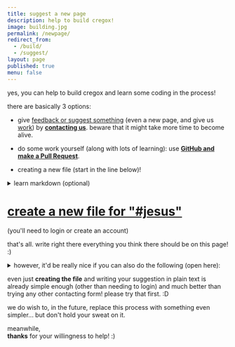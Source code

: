 ```yaml
---
title: suggest a new page
description: help to build cregox!
image: building.jpg
permalink: /newpage/
redirect_from:
  - /build/
  - /suggest/
layout: page
published: true
menu: false
---
```


yes, you can help to build cregox and learn some coding in the process!

there are basically 3 options:

- give [feedback or suggest something](/feedback) (even a new page, and give us [work](/pay)) by [**contacting us**](/contact). beware that it might take more time to become alive.

- do some work yourself (along with lots of learning): use [**GitHub and make a Pull Request**](https://help.github.com/articles/creating-new-files/).

- creating a new file (start in the line below)!

<details>
<summary markdown="span">learn markdown (optional)</summary>

- learn a little of [github markdown](https://guides.github.com/features/mastering-markdown/) (if you want to actually format your contribution), or;
- see samples, [such as our other files](https://github.com/cregox/cregox.github.io) or [this own](https://github.com/cregox/cregox.github.io/blob/master/newpage/index.md) (click on the [raw] button, ignore the script part), then...
</details>

# [**create a new file for "#jesus"**](https://github.com/cregox/cregox.github.io/new/master/#jesus)
(you'll need to login or create an account)

that's all. write right there everything you think there should be on this page! :)

<details>
<summary markdown="span">however, it'd be really nice if you can also do the following (open here):</summary>

- name it `index.md`;
- add this front matter to the top, replace the title for whatever you want, or just remove the whole line: 

```
---
title: *literally write here whatever you want*
layout: page
published: false
---
```

- (optional) advanced front matter (also what we use, mostly). yes, you can even upload an image, but we won't tell you here how (yet):

```
---
title: could be anything
description: this is good for opengraph
image: spaces allowed.jpg
permalink: /anything/
redirect_from:
  - /could/
  - /be/
layout: page
published: true
---
```

- again, optional, but try styling it up with markdown!

```
it's very easy to make some words **bold** and other words *italic* with markdown. you can even [link to Google!](http://google.com)

sometimes you want numbered lists:

1. one
2. two
3. shrubs, i mean tree, or something

prefer bullet points?

* start a line with a star
* profit!

alternatively,

- dashes work just as well
- and if you have sub points, put two spaces before the dash or star:
  - like this
  - or that

# structured documents

it's useful to have different levels of headings to structure your documents. start lines with a `#` to create headings. multiple `##` in a row denote smaller heading sizes.

### this is a third-tier heading

you can use one `#` all the way up to `######` six for different heading sizes.

if you'd like to quote someone, use the > character before the line:

> ice cream. the finest solid-ish food made out of liquids ever devised... for ever.
> - who cares who said that?
```

</details>

even just **creating the file** and writing your suggestion in plain text is already simple enough (other than needing to login) and much better than trying any other contacting form! please try that first. :D

we do wish to, in the future, replace this process with something even simpler... but don't hold your sweat on it.

meanwhile, <br>
**thanks** for your willingness to help! :)


<script>
function getParameterByName (name, result, url) {
    result = result || ''
    url = url || window.location.href
    name = name.replace(/[\[\]]/g, "\\$&")
    var regex = new RegExp("[?&]" + name + "(=([^&#]*)|&|#|$)"),
        results = regex.exec(url)
    if (!results || !results[2]) return result
    return decodeURIComponent(results[2].replace(/\+/g, " "))
}
jesus = getParameterByName('a', 'dummy-newpage')
document.querySelectorAll('a[href*="#jesus"]').forEach(function(item){
    item.href = item.href.replace('#jesus', jesus)
})
item = document.body
item.innerHTML = item.innerHTML.replace('#jesus', jesus)
</script>
